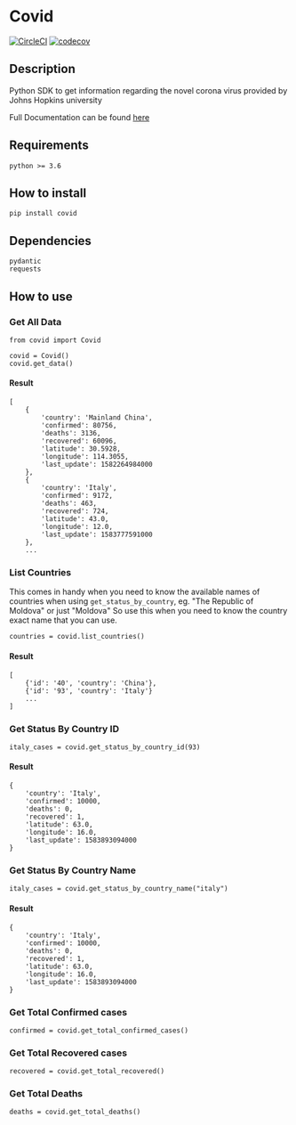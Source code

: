 # Covid

[![CircleCI](https://circleci.com/gh/ahmednafies/covid.svg?style=shield)](https://circleci.com/gh/ahmednafies/covid) [![codecov](https://codecov.io/gh/ahmednafies/covid/branch/master/graph/badge.svg)](https://codecov.io/gh/ahmednafies/covid)

## Description

Python SDK to get information regarding the novel corona virus provided by Johns Hopkins university

Full Documentation can be found [here](https://ahmednafies.github.io/covid/)

## Requirements

    python >= 3.6

## How to install

    pip install covid

## Dependencies

    pydantic
    requests

## How to use

### Get All Data

    from covid import Covid

    covid = Covid()
    covid.get_data()

#### Result

    [
        {
            'country': 'Mainland China',
            'confirmed': 80756,
            'deaths': 3136,
            'recovered': 60096,
            'latitude': 30.5928,
            'longitude': 114.3055,
            'last_update': 1582264984000
        },
        {
            'country': 'Italy',
            'confirmed': 9172,
            'deaths': 463,
            'recovered': 724,
            'latitude': 43.0,
            'longitude': 12.0,
            'last_update': 1583777591000
        },
        ...

### List Countries

This comes in handy when you need to know the available names of countries
when using `get_status_by_country`, eg. "The Republic of Moldova" or just "Moldova"
So use this when you need to know the country exact name that you can use.

    countries = covid.list_countries()

#### Result

    [
        {'id': '40', 'country': 'China'},
        {'id': '93', 'country': 'Italy'}
        ...
    ]

### Get Status By Country ID

    italy_cases = covid.get_status_by_country_id(93)

#### Result

    {
        'country': 'Italy',
        'confirmed': 10000,
        'deaths': 0,
        'recovered': 1,
        'latitude': 63.0,
        'longitude': 16.0,
        'last_update': 1583893094000
    }

### Get Status By Country Name

    italy_cases = covid.get_status_by_country_name("italy")

#### Result

    {
        'country': 'Italy',
        'confirmed': 10000,
        'deaths': 0,
        'recovered': 1,
        'latitude': 63.0,
        'longitude': 16.0,
        'last_update': 1583893094000
    }

### Get Total Confirmed cases

    confirmed = covid.get_total_confirmed_cases()

### Get Total Recovered cases

    recovered = covid.get_total_recovered()

### Get Total Deaths

    deaths = covid.get_total_deaths()

